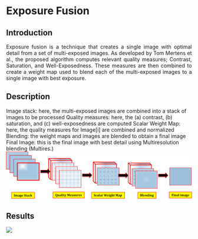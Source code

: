 # Exposure Fusion

## Introduction
<p style="text-align: justify">
Exposure fusion is a technique that creates a single image with optimal detail from a set of multi-exposed images. As developed by Tom Mertens et al., the proposed algorithm computes relevant quality measures; Contrast, Saturation, and Well-Exposedness. These measures are then combined to create a weight map used to blend each of the multi-exposed images to a single image with best exposure. </p>

## Description
Image stack: here, the multi-exposed images are combined into a stack of images to be processed
Quality measures: here, the (a) contrast, (b) saturation, and (c) well-exposedness are computed
Scalar Weight Map: here, the quality measures for Image[i] are combined and normalized
Blending: the weight maps and images are blended to obtain a final image
Final Image: this is the final image with best detail using Multiresolution blending (Multires.) 
![](exposure_fusion_image.png)


## Results
![](Final_HDR_image_own.png)
